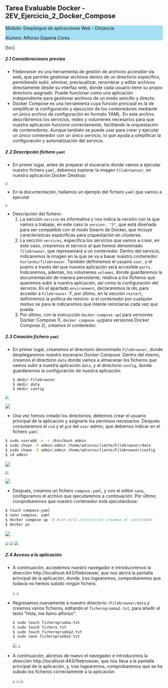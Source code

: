 ## Tarea Evaluable Docker - 2EV_Ejercicio_2_Docker_Compose

<div style= "background-color: rgb(165, 223, 244)">
    <p>
        Módulo: Despliegue de aplicaciones Web - Distancia
    </p>
   <p>
       Alumno: Alfonso Dapena Cores
    </p> 
    </div>




[toc]

##### 2.1 Consideraciones previas

- Filebrowser es una herramienta de gestión de archivos accesible vía web, que permite gestionar archivos dentro de un directorio específico, permitiendo subir, eliminar, previsualizar, renombrar y editar archivos directamente desde su interfaz web, donde cada usuario tiene su propio directorio asignado. Puede funcionar como una aplicación independiente para gestionar archivos de un modo sencillo y directo.  
- Docker Compose es una herramienta cuya función principal es la de simplificar la configuración y ejecución de los contenedores mediante un único archivo de configuración en formato YAML. En este archivo describiremos los servicios, redes y volúmenes necesarios para que nuestra aplicación funcione correctamente, facilitando la orquestación de contenedores. Aunque también se puede usar para crear y ejecutar un único contenedor con un único servicio, lo que ayuda a simplificar la configuración y automatización del servicio.

##### 2.2 Descripción fichero `yaml`

-  En primer lugar, antes de preparar el escenario donde vamos a ejecutar nuestro fichero `yaml`, debemos explorar la imagen `Filebrownser`, en nuestra aplicación Docker Desktop:

<img src="./Tarea%20Evaluable%20Docker_2.assets/0.1%20examinar%20imagen%20.jpg" style="zoom:50%;" />

- En la documentación, hallamos un ejemplo del fichero `yaml` que vamos a ejecutar

<img src="./Tarea%20Evaluable%20Docker_2.assets/0.2%20examinar%20imagen2.jpg" style="zoom:50%;" />

- Descripción del fichero:
  1. La sección `version` es informativa y nos indica la versión con la que vamos a trabajar, en este caso la `version: "3"`, que está diseñada para ser compatible con el modo Swarm de Docker, que incluye características específicas para orquestación en clústeres. 
  2. La sección `services`, especifica los servicios que vamos a crear, en este caso, crearemos el servicio al que hemos denominado `filebrowser`, que representará a un contenedor. Dentro del servicio, indicaremos la imagen en la que se va a basar nuestro contenedor: `hurlenko/filebrowser`. También definiremos el usuario `user`, y el puerto a través del que nuestra aplicación será accesible `ports`. Indicaremos, además, los volúmenes `volumes`, donde guardaremos la documentación de manera persistente, relativa a los ficheros que queremos subir a nuestra aplicación, así como la configuración del servicio. En el apartado `environment`, declararemos  la `URL` para acceder a `Filebrowser`. Y, por último, en la sección `restart`, definiremos la política de reinicio: si el contenedor por cualquier motivo se para le indicaremos que intente reiniciarse cada vez que pueda.
  3. Por último, con la instrucción `docker-compose up`( para versiones Docker Compose 1), `docker compose up`(para versiones Docker Compose 2), creamos el contenedor.

##### 2.3 Creación fichero `yaml`

- En primer lugar, crearemos el directorio denominado `Filebrowser`, donde desplegaremos nuestro escenario Docker Compose. Dentro del mismo, creamos el directorio `data` donde vamos a almacenar los ficheros que vamos subir a nuestra aplicación `data`, y el directorio `config`, donde guardaremos la configuración de nuestra aplicación:

  ```bash
  $ mkdir Filebrowser
  $ mkdir data
  $ mkdir config
  ```

  

<img src="./Tarea%20Evaluable%20Docker_2.assets/1.1%20Primero%20creo%20el%20directorio-1744568229341-19.jpg" style="zoom: 67%;" />

![](./Tarea%20Evaluable%20Docker_2.assets/1.2Creo%20los%20directorios%20data%20y%20config,%20donde%20se%20guardaran%20los%20datos%20y%20las%20configuraciones-1744568301296-21.jpg)



- Una vez hemos creado los directorios, debemos crear el usuario principal de la aplicación y asignarle los permisos necesarios. Después consutaremos el `uid` y el `gid` del `user` admin, que debemos indicar en el fichero `yaml`:

```bash
$ sudo useradd -m -s /bin/bash admin
$ sudo chown -R admin:admin /home/adcorescliente/Filebrowser/data
$ sudo chown -R admin:admin /home/adcorescliente/Filebrowser/config
$ id admin


```

![](./Tarea%20Evaluable%20Docker_2.assets/1.3Creo%20el%20usuario%20admin-1744568654095-29.jpg)

<img src="./Tarea%20Evaluable%20Docker_2.assets/1.4Le%20doy%20permisos%20para%20los%20directorios%20data%20y%20config-1744568662728-31.jpg" style="zoom:67%;" />

![](./Tarea%20Evaluable%20Docker_2.assets/1.5%20saco%20los%20uid%20y%20gid%20del%20usuario%20admin-1744568676943-33.jpg)

-  Después, creamos un fichero `compose.yaml`, y con el editor `nano`, configuramos el archivo que ejecutaremos a continuación. Por último comprobaremos que nuestro contenedor está ejecutándose:

  ```bash
  $ touch compose.yaml
  $ nano compose. yaml
  $ docker compose up -d #con esta instrucción creamos el contenedor.
  $ docker ps
  ```

  ![](./Tarea%20Evaluable%20Docker_2.assets/5.1%20creo%20el%20fichero%20compose%20y%20lo%20edito-1744568810409-35.jpg)

  <img src="./Tarea%20Evaluable%20Docker_2.assets/5.2%20fichero%20compose-1744568821557-37.jpg" style="zoom:67%;" />

  <img src="./Tarea%20Evaluable%20Docker_2.assets/6%20Ejecuto%20la%20instrucci%C3%B3n%20compose%20up-1744568837737-39.jpg" style="zoom: 67%;" />

  <img src="./Tarea%20Evaluable%20Docker_2.assets/5.4%20comprobar%20ejecuci%C3%B3n%20contenedor-1744568858654-41.jpg" style="zoom:80%;" />

  

##### 2.4 Acceso a la aplicación

- A continuación, accedemos nuestro navegador e introduciremos la dirección http://localhost:443/filebrowser, que nos abrirá la pantalla principal de la aplicación, donde, tras logearemos, comprobaremos que todavía no hemos subido ningún fichero.

  <img src="./Tarea%20Evaluable%20Docker_2.assets/6.1%20hago%20login%20filebrowser-1744568950055-43.jpg" style="zoom:50%;" />

  <img src="./Tarea%20Evaluable%20Docker_2.assets/6.2%20compruebo%20filebrowser-1744568961264-45.jpg" style="zoom:50%;" />

  

- Regresamos nuevamente a nuestro directorio `/Filebrowser/data`  y creamos varios ficheros, editando el `ficheroprueba2.txt`, para añadir el texto "Hola, me llamo alfonso":

  ```bash
  $ sudo touch ficheroprueba.txt
  $ sudo touch fichero.txt
  $ sudo touch ficheroprueba2.txt
  $ sudo nano ficheroprueba2.txt
  ```

  <img src="./Tarea%20Evaluable%20Docker_2.assets/7.1creo%20varios%20ficheros-1744569194227-51.jpg" style="zoom:80%;" />

  <img src="./Tarea%20Evaluable%20Docker_2.assets/7.2creo%20el%20fichero%20de%20prueba2-1744569207065-53.jpg" style="zoom:50%;" />

  

- A continuación, abrimos de nuevo el navegador e introducimos la dirección  http://localhost:443/filebrowser, que nos lleva a la pantalla principal de la aplicación, y, tras logearemos, comprobaremos que se ha subido los ficheros correctamente a la aplicación:

  

  <img src="./Tarea%20Evaluable%20Docker_2.assets/8.1%20me%20conecto%20nuevamente%20a%20filebrowser%20en%20el%20navegador-1744569265826-55.jpg" style="zoom:50%;" />

  <img src="./Tarea%20Evaluable%20Docker_2.assets/8.2%20compruebo%20archivos%20de%20filebrowser-1744569276495-57.jpg" style="zoom:50%;" />

  <img src="./Tarea%20Evaluable%20Docker_2.assets/8.3%20abro%20uno%20de%20los%20ficheros-1744569286764-59.jpg" style="zoom: 67%;" />

